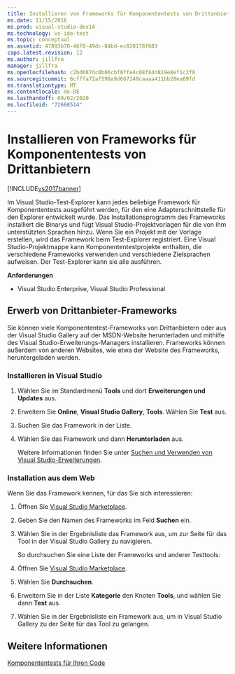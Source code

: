 ```yaml
---
title: Installieren von Frameworks für Komponententests von Drittanbietern | Microsoft-Dokumentation
ms.date: 11/15/2016
ms.prod: visual-studio-dev14
ms.technology: vs-ide-test
ms.topic: conceptual
ms.assetid: 47893b70-46f8-49dc-84bd-ec820178f683
caps.latest.revision: 12
ms.author: jillfra
manager: jillfra
ms.openlocfilehash: c2bd087dc0b06cbf8ffe4c08f84d819e8ef1c2f8
ms.sourcegitcommit: 6cfffa72af599a9d667249caaaa411bb28ea69fd
ms.translationtype: MT
ms.contentlocale: de-DE
ms.lasthandoff: 09/02/2020
ms.locfileid: "72660514"
---
```

# <a name="install-third-party-unit-test-frameworks"></a>Installieren von Frameworks für Komponententests von Drittanbietern
[!INCLUDE[vs2017banner](../includes/vs2017banner.md)]

Im Visual Studio-Test-Explorer kann jedes beliebige Framework für Komponententests ausgeführt werden, für den eine Adapterschnittstelle für den Explorer entwickelt wurde. Das Installationsprogramm des Frameworks installiert die Binarys und fügt Visual Studio-Projektvorlagen für die von ihm unterstützten Sprachen hinzu. Wenn Sie ein Projekt mit der Vorlage erstellen, wird das Framework beim Test-Explorer registriert. Eine Visual Studio-Projektmappe kann Komponententestprojekte enthalten, die verschiedene Frameworks verwenden und verschiedene Zielsprachen aufweisen. Der Test-Explorer kann sie alle ausführen.

 **Anforderungen**

- Visual Studio Enterprise, Visual Studio Professional

## <a name="acquiring-third-party-frameworks"></a>Erwerb von Drittanbieter-Frameworks
 Sie können viele Komponententest-Frameworks von Drittanbietern oder aus der Visual Studio Gallery auf der MSDN-Website herunterladen und mithilfe des Visual Studio-Erweiterungs-Managers installieren. Frameworks können außerdem von anderen Websites, wie etwa der Website des Frameworks, heruntergeladen werden.

### <a name="installing-from-visual-studio"></a>Installieren in Visual Studio

1. Wählen Sie im Standardmenü **Tools** und dort **Erweiterungen und Updates** aus.

2. Erweitern Sie **Online**, **Visual Studio Gallery**, **Tools**. Wählen Sie **Test** aus.

3. Suchen Sie das Framework in der Liste.

4. Wählen Sie das Framework und dann **Herunterladen** aus.

   Weitere Informationen finden Sie unter [Suchen und Verwenden von Visual Studio-Erweiterungen](../ide/finding-and-using-visual-studio-extensions.md).

### <a name="installing-from-the-web"></a>Installation aus dem Web
 Wenn Sie das Framework kennen, für das Sie sich interessieren:

1. Öffnen Sie [Visual Studio Marketplace](https://marketplace.visualstudio.com).

2. Geben Sie den Namen des Frameworks im Feld **Suchen** ein.

3. Wählen Sie in der Ergebnisliste das Framework aus, um zur Seite für das Tool in der Visual Studio Gallery zu navigieren.

   So durchsuchen Sie eine Liste der Frameworks und anderer Testtools:

4. Öffnen Sie [Visual Studio Marketplace](https://marketplace.visualstudio.com).

5. Wählen Sie **Durchsuchen**.

6. Erweitern Sie in der Liste **Kategorie** den Knoten **Tools**, und wählen Sie dann **Test** aus.

7. Wählen Sie in der Ergebnisliste ein Framework aus, um in Visual Studio Gallery zu der Seite für das Tool zu gelangen.

## <a name="see-also"></a>Weitere Informationen
 [Komponententests für Ihren Code](../test/unit-test-your-code.md)
